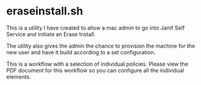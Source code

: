 # eraseinstall.sh
This is a utility I have created to allow a mac admin to go into Jamf Self Service and initiate an Erase Install.

The utility also gives the admin the chance to provision the machine for the new user and have it build according to a set configuration. 

This is a workflow with a selection of individual policies. Please view the PDF document for this workflow so you can configure all the individual elements. 

